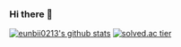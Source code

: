 ### Hi there 👋
[![eunbii0213's github stats](https://github-readme-stats.vercel.app/api?username=eunbii0213)](https://github.com/sgc109/github-readme-stats)
[![solved.ac tier](http://mazassumnida.wtf/api/generate_badge?boj=eunbii0213)](https://solved.ac/eunbii0213)
